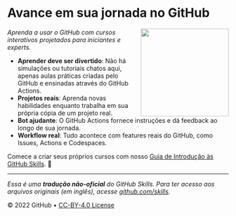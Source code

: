 # Avance em sua jornada no GitHub

<img alt="" src=https://user-images.githubusercontent.com/1221423/156894097-ff2d6566-7b6a-4488-950e-f4ebe990965a.svg width=200 align=right>

_Aprenda a usar o GitHub com cursos interativos projetados para iniciantes e experts._

- **Aprender deve ser divertido**: Não há simulações ou tutoriais chatos aqui, apenas aulas práticas criadas pelo GitHub e ensinadas através do GitHub Actions.
- **Projetos reais**: Aprenda novas habilidades enquanto trabalha em sua própria cópia de um projeto real.
- **Bot ajudante**: O GitHub Actions fornece instruções e dá feedback ao longo de sua jornada.
- **Workflow real**: Tudo acontece com features reais do GitHub, como Issues, Actions e Codespaces.

Comece a criar seus próprios cursos com nosso [Guia de Introdução às GitHub Skills](https://skills.github.com/quickstart). 🌟


---

_Essa é uma **tradução não-oficial** do GitHub Skills. Para ter acesso aos arquivos originais (em inglês), acesse [github.com/skills](https://github.com/skills)._

© 2022 GitHub • [CC-BY-4.0 License](https://github.com/skills/.github/blob/main/LICENSE)
